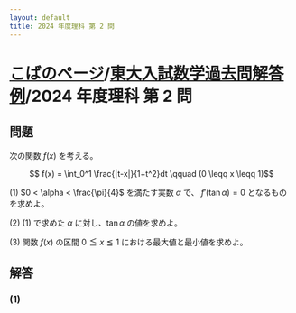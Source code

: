 ```yaml
---
layout: default
title: 2024 年度理科 第 2 問
---
```

# [こばのページ](../../index.html)/[東大入試数学過去問解答例](../index)/2024 年度理科 第 2 問
## 問題
次の関数 $f(x)$ を考える。

$$ f(x) = \int_0^1 \frac{|t-x|}{1+t^2}dt \qquad (0 \leqq x \leqq 1)$$

(1) $0 < \alpha < \frac{\pi}{4}$ を満たす実数 $\alpha$ で、 $f'(\tan \alpha) = 0$ となるものを求めよ。

(2) (1) で求めた $\alpha$ に対し、$\tan \alpha$ の値を求めよ。

(3) 関数 $f(x)$ の区間 $0 \leqq x \leqq 1$ における最大値と最小値を求めよ。

## 解答
### (1)
